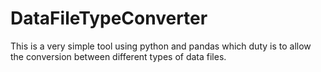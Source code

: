 # DataFileTypeConverter
This is a very simple tool using python and pandas which duty is to allow the conversion between different types of data files.
